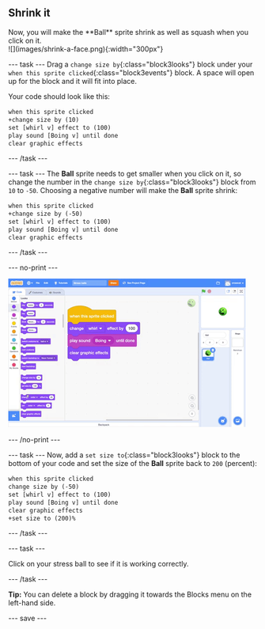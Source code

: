 ## Shrink it

<div style="display: flex; flex-wrap: wrap">
<div style="flex-basis: 200px; flex-grow: 1; margin-right: 15px;">
Now, you will make the **Ball** sprite shrink as well as squash when you click on it.
</div>
<div>
![](images/shrink-a-face.png){:width="300px"}
</div>
</div>

--- task ---
Drag a `change size by`{:class="block3looks"} block under your `when this sprite clicked`{:class="block3events"} block. A space will open up for the block and it will fit into place. 


Your code should look like this:

```blocks3
when this sprite clicked
+change size by (10)
set [whirl v] effect to (100)
play sound [Boing v] until done
clear graphic effects
```
--- /task ---

--- task ---
The **Ball** sprite needs to get smaller when you click on it, so change the number in the `change size by`{:class="block3looks"} block from `10` to `-50`. Choosing a negative number will make the **Ball** sprite shrink:

```blocks3
when this sprite clicked
+change size by (-50)
set [whirl v] effect to (100)
play sound [Boing v] until done
clear graphic effects
```
--- /task ---

--- no-print ---

![screenshot](images/balls-step5.gif) 

--- /no-print ---

--- task ---
Now, add a `set size to`{:class="block3looks"} block to the bottom of your code and set the size of the **Ball** sprite back to `200` (percent): 

```blocks3
when this sprite clicked
change size by (-50)
set [whirl v] effect to (100)
play sound [Boing v] until done
clear graphic effects
+set size to (200)%
```

--- /task ---

--- task ---

Click on your stress ball to see if it is working correctly. 

--- /task ---

**Tip:** You can delete a block by dragging it towards the Blocks menu on the left-hand side.

--- save ---
